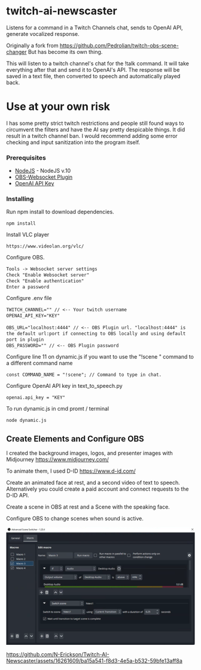 # twitch-ai-newscaster
Listens for a command in a Twitch Channels chat, sends to OpenAI API, generate vocalized response.

Originally a fork from https://github.com/Pedrolian/twitch-obs-scene-changer
But has become its own thing. 

This will listen to a twitch channel's chat for the !talk command. It will take everything after that and send it to OpenAI's API. The response will be saved in a text file, then converted to speech and automatically played back. 

# Use at your own risk
I has some pretty strict twitch restrictions and people still found ways to circumvent the filters and have the AI say pretty despicable things. It did result in a twitch channel ban.  I would recommend adding some error checking and input sanitization into the program itself. 

### Prerequisites
* [NodeJS](https://nodejs.org/en/) - NodeJS v.10
* [OBS-Websocket Plugin](https://obsproject.com/forum/resources/obs-websocket-remote-control-of-obs-studio-made-easy.466/)
* [OpenAI API Key](https://platform.openai.com/account/api-keys)

### Installing
Run npm install to download dependencies.
```
npm install
```
Install VLC player
```
https://www.videolan.org/vlc/
```

Configure OBS.
```
Tools -> Websocket server settings
Check "Enable Websocket server"
Check "Enable authentication"
Enter a password
```

Configure .env file
```
TWITCH_CHANNEL="" // <-- Your twitch username
OPENAI_API_KEY="KEY"

OBS_URL="localhost:4444" // <-- OBS Plugin url. "localhost:4444" is the default url:port if connecting to OBS locally and using default port in plugin
OBS_PASSWORD="" // <-- OBS Plugin password
```

Configure line 11 on dynamic.js if you want to use the "!scene <scene name>" command to a different command name
```
const COMMAND_NAME = "!scene"; // Command to type in chat.
```

Configure OpenAI API key in text_to_speech.py
```
openai.api_key = "KEY"
```


To run dynamic.js in cmd promt / terminal
```
node dynamic.js
```

  
## Create Elements and Configure OBS
  
I created the background images, logos, and presenter images with Midjourney
  https://www.midjourney.com/
  
  
To animate them, I used D-ID
  https://www.d-id.com/
  
  
Create an animated face at rest, and a second video of text to speech.  Alternatively you could create a paid account and connect requests to the D-ID API. 
  
Create a scene in OBS at rest and a Scene with the speaking face. 
  
Configure OBS to change scenes when sound is active. 
  
![Settings](/advSceneswitch.PNG "Settings")
  


https://github.com/N-Erickson/Twitch-AI-Newscaster/assets/16261609/ba15a541-f8d3-4e5a-b532-59bfe13aff8a

